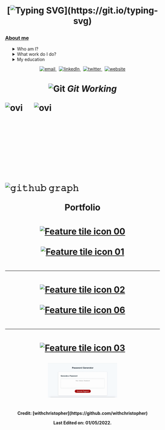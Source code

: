 <h1 align="center">

[![Typing SVG](https://readme-typing-svg.herokuapp.com?font=Roboto+Serif&color=3F94F7&lines=I+am+a+full-stack+developer...;Solving+the+problems+with+misinformation+at+Factiverse...;I+am+based+in+Oslo%2C+Norway.;+I+was+born+in+Cape+Town%2C+South+Africa.)](https://git.io/typing-svg)

</h1>

<h3><abbr title="Christopher Maxwell">About me</abbr></h3>
<ul style="list-style-type:none;">
  <li>
    <details>
      <summary> Who am I?</summary>
      <p>I am Christopher Maxwell. I lived in South Africa for my first 30 years. I have skills
  in designing secure network infrastructure as a systems engineer at Cisco. I have built open source software for the courts in The Hague.</p>
    </details>
  </li>
  <li>
    <details>
      <summary> What work do I do?</summary>
      <p>I currently work as an engineer for a research based startup solving one of the largest problems we face in the digital world, misinformation. You can see more about Factiverse AS [here](https://www.factiverse.no)</p>
    </details>
  </li>
  <li>
    <details>
      <summary> My education</summary>
      <p>I hold a BSc Mathematics and Physics (RU) and BSc(HONS) in Quantum Information Science (UKZN).</p>
    </details>
  </li>
</ul>
<div align="center">

</div>
<p align="center">
  <a href="mailto:chris@factiverse.no">
     <img  src="https://img.shields.io/badge/email-red?style=for-the-badge&logo=gmail&logoColor=white" alt="email">
  <a/>&nbsp;
  <a href="https://www.linkedin.com/in/christopher-maxwell-aa377196/">
     <img  src="https://img.shields.io/badge/linkedin-0A66C2?style=for-the-badge&logo=linkedin&logoColor=white" alt="linkedIn">
  <a/>&nbsp;
  <a href="https://twitter.com/withchristopher">
     <img  src="https://img.shields.io/badge/twitter-1DA1F2?style=for-the-badge&logo=twitter&logoColor=white" alt="twitter">
  <a/>&nbsp;
  <a href="https://withchristopher.github.io/">
     <img  src="https://img.shields.io/badge/website-C3897E?style=for-the-badge&logo=about.me&logoColor=white" alt="website">
  <a/>
<p/>

<h1><h1/>
<p align="center">
 <img src="https://media.giphy.com/media/W5eoZHPpUx9sapR0eu/giphy.gif" width="30px" alt="Git"/>&nbsp;<i><b>Git Working</b></i></p>
 
<p><img align="left" src="https://github-readme-stats.vercel.app/api/top-langs?username=withchristopher&show_icons=true&locale=en&layout=compact&theme=react-dark" alt="ovi" /></p>
<p>&nbsp;<img align="right" src="https://github-readme-stats.vercel.app/api?username=withchristopher&show_icons=true&locale=en&theme=react-dark" alt="ovi" width="410" /></p>
<br><br><br><br><br>

![𝚐𝚒𝚝𝚑𝚞𝚋 𝚐𝚛𝚊𝚙𝚑](https://activity-graph.herokuapp.com/graph?username=withchristopher&theme=github&hide_border=true&area=true)

<div align="center">
<div>
<p align="center">Portfolio</p>
</div>
<a target="_blank" href="https://lifefile.co.za/">
                        <img style="padding:1rem"  src="images/feature-tile-icon-00.gif" alt="Feature tile icon 00" width="45%" />
                      </a>
 <a target="_blank" href="https://learning-module-application.herokuapp.com/">
                        <img style="padding:1rem"  src="images/feature-tile-icon-01.gif" alt="Feature tile icon 01" width="45%" />
                      </a>
                      </div>
                      <hr>
                      <div align="center">
                       <a target="_blank" href="https://github.com/withchristopher/stripe-js-payment-shop">
                        <img style="padding:1rem"  src="images/feature-tile-icon-02.gif" alt="Feature tile icon 02" width="45%"" />
                      </a>
                     <a target="_blank" href="https://github.com/hadeda-ai/hadeda-ai">
                        <img style="padding:1rem" src="images/feature-tile-icon-06.gif" alt="Feature tile icon 06" width="45%" />
                      </a>
                       <hr>
                      <div>
                      <a target="_blank" href="https://github.com/withchristopher/book-search-app">
                        <img style="padding:1rem"  src="images/feature-tile-icon-03.gif" alt="Feature tile icon 03" width="45%" />
                      </a>
                       <a target="_blank" href="https://github.com/withchristopher/securepassword">
                        <img  style="padding:1rem"  src="images/feature-tile-icon-05.gif" alt="Feature tile icon 05" width="45%" />
                      </a>
                    </div>
</div>

<h4 align="center">
Credit: [withchristopher](https://github.com/withchristopher)

Last Edited on: 01/05/2022.
  
</h4>
